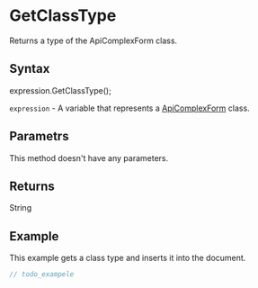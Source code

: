 # GetClassType

Returns a type of the ApiComplexForm class.

## Syntax

expression.GetClassType();

`expression` - A variable that represents a [ApiComplexForm](../ApiComplexForm.md) class.

## Parametrs

This method doesn't have any parameters.

## Returns

String

## Example

This example gets a class type and inserts it into the document.

```javascript
// todo_exampele
```